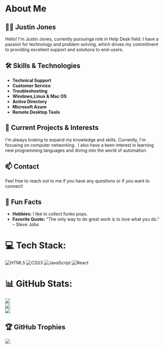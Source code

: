 # About Me

## 👨‍💻 Justin Jones

Hello! I'm Justin Jones, currently pursuinga role in Help Desk field. I have a passion for technology and problem-solving, which drives my commitment to providing excellent support and solutions to end-users.

## 🛠️ Skills & Technologies

- **Technical Support**
- **Customer Service**
- **Troubleshooting**
- **Windows,Linux & Mac OS**
- **Active Directory**
- **Microsoft Azure**
- **Remote Desktop Tools**

## 🌱 Current Projects & Interests

I'm always looking to expand my knowledge and skills. Currently, I'm focusing on computer networking . I also have a keen interest in learning new programming languages and diving into the world of automation.

## 📫 Contact

Feel free to reach out to me if you have any questions or if you want to connect!

## 🌟 Fun Facts

- **Hobbies:** I like to collect funko pops.
- **Favorite Quote:** "The only way to do great work is to love what you do." – Steve Jobs

# 💻 Tech Stack:
![HTML5](https://img.shields.io/badge/html5-%23E34F26.svg?style=for-the-badge&logo=html5&logoColor=white) ![CSS3](https://img.shields.io/badge/css3-%231572B6.svg?style=for-the-badge&logo=css3&logoColor=white)
![JavaScript](https://img.shields.io/badge/javascript-%23323330.svg?style=for-the-badge&logo=javascript&logoColor=%23F7DF1E) 
![React](https://img.shields.io/badge/react-%2320232a.svg?style=for-the-badge&logo=react&logoColor=%2361DAFB)
# 📊 GitHub Stats:
![](https://github-readme-stats.vercel.app/api?username=Itzemanuelj&theme=dark&hide_border=true&include_all_commits=true&count_private=true)<br/>
![](https://github-readme-streak-stats.herokuapp.com/?user=Itzemanuelj&theme=dark&hide_border=true)<br/>
![](https://github-readme-stats.vercel.app/api/top-langs/?username=Itzemanuelj&theme=dark&hide_border=true&include_all_commits=true&count_private=true&layout=compact)

## 🏆 GitHub Trophies
![](https://github-profile-trophy.vercel.app/?username=Itzemanuelj&theme=monokai&no-frame=true&no-bg=true&margin-w=4)

<!-- Proudly created with GPRM ( https://gprm.itsvg.in ) -->
